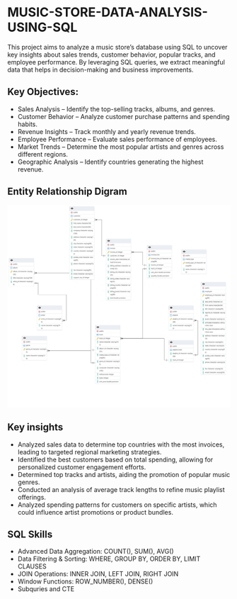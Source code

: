 # MUSIC-STORE-DATA-ANALYSIS-USING-SQL
This project aims to analyze a music store’s database using SQL to uncover key insights about sales trends, customer behavior, popular tracks, and employee performance. By leveraging SQL queries, we extract meaningful data that helps in decision-making and business improvements.

## Key Objectives:
* Sales Analysis – Identify the top-selling tracks, albums, and genres.
* Customer Behavior – Analyze customer purchase patterns and spending habits.
* Revenue Insights – Track monthly and yearly revenue trends.
* Employee Performance – Evaluate sales performance of employees.
* Market Trends – Determine the most popular artists and genres across different regions.
* Geographic Analysis – Identify countries generating the highest revenue.

## Entity Relationship Digram
![ERD Diagram](ERD.pgerd.png)
## Key insights
* Analyzed sales data to determine top countries with the most invoices, leading to targeted regional marketing strategies.
* Identified the best customers based on total spending, allowing for personalized customer engagement efforts.
* Determined top tracks and artists, aiding the promotion of popular music genres.
* Conducted an analysis of average track lengths to refine music playlist offerings.
* Analyzed spending patterns for customers on specific artists, which could influence artist promotions or product bundles.

## SQL Skills
* Advanced Data Aggregation: COUNT(), SUM(), AVG()
* Data Filtering & Sorting: WHERE, GROUP BY, ORDER BY, LIMIT CLAUSES
* JOIN Operations: INNER JOIN, LEFT JOIN, RIGHT JOIN
* Window Functions: ROW_NUMBER(), DENSE()
* Subquries and CTE
  

